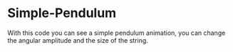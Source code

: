 # Simple-Pendulum

With this code you can see a simple pendulum animation, you can change the angular amplitude and the size of the string.
